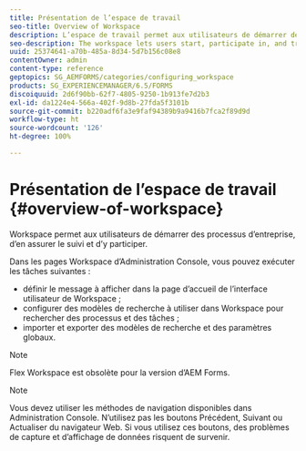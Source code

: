 ```yaml
---
title: Présentation de l’espace de travail
seo-title: Overview of Workspace
description: L’espace de travail permet aux utilisateurs de démarrer des processus d’entreprise, d’en assurer le suivi et d’y participer. Vous allez en découvrir davantage sur l’espace de travail.
seo-description: The workspace lets users start, participate in, and track business processes. Let us learn more about the workspace.
uuid: 25374641-a70b-485a-8d34-5d7b156c08e8
contentOwner: admin
content-type: reference
geptopics: SG_AEMFORMS/categories/configuring_workspace
products: SG_EXPERIENCEMANAGER/6.5/FORMS
discoiquuid: 2d6f90bb-62f7-4805-9250-1b913fe7d2b3
exl-id: da1224e4-566a-402f-9d8b-27fda5f3101b
source-git-commit: b220adf6fa3e9faf94389b9a9416b7fca2f89d9d
workflow-type: ht
source-wordcount: '126'
ht-degree: 100%

---
```


# Présentation de l’espace de travail {#overview-of-workspace}

Workspace permet aux utilisateurs de démarrer des processus d’entreprise, d’en assurer le suivi et d’y participer.

Dans les pages Workspace d’Administration Console, vous pouvez exécuter les tâches suivantes :

* définir le message à afficher dans la page d’accueil de l’interface utilisateur de Workspace ;
* configurer des modèles de recherche à utiliser dans Workspace pour rechercher des processus et des tâches ;
* importer et exporter des modèles de recherche et des paramètres globaux.

>[!NOTE]
>
>Flex Workspace est obsolète pour la version d’AEM Forms.

>[!NOTE]
>
>Vous devez utiliser les méthodes de navigation disponibles dans Administration Console. N’utilisez pas les boutons Précédent, Suivant ou Actualiser du navigateur Web. Si vous utilisez ces boutons, des problèmes de capture et d’affichage de données risquent de survenir.
